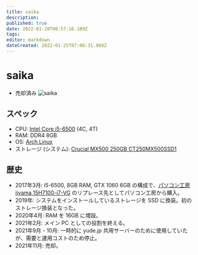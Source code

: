 ```yaml
---
title: saika
description: 
published: true
date: 2022-01-28T00:57:16.109Z
tags: 
editor: markdown
dateCreated: 2022-01-25T07:06:31.969Z
---
```


# saika
* 売却済み
![saika](https://gyazo.com/3ac84f6b825fa73d01a9059ad8cc02d7/max_size/300)

## スペック
* CPU: [Intel Core i5-6500](https://ark.intel.com/content/www/jp/ja/ark/products/88184/intel-core-i5-6500-processor-6m-cache-up-to-3-60-ghz.html) (4C, 4T)
* RAM: DDR4 8GB
* OS: [Arch Linux](https://www.archlinux.jp/)
* ストレージ (システム): [Crucial MX500 250GB CT250MX500SSD1](https://www.crucial.jp/ssd/mx500/ct250mx500ssd1)

## 歴史
* 2017年3月: i5-6500, 8GB RAM, GTX 1060 6GB の構成で、[パソコン工房 iiyama 15H7100-i7-VG](https://news.mynavi.jp/article/20140404-a270/) のリプレース先としてパソコン工房から購入。
* 2019年: システムをインストールしているストレージを SSD に換装。初のストレージ換装となった。
* 2020年4月: RAM を 16GB に増設。
* 2021年2月: メイン PC としての役割を終える。
* 2021年9月 - 10月: 一時的に yude.jp 共用サーバーのために使用していたが、需要と運用コストのため停止。
* 2021年11月: 売却。